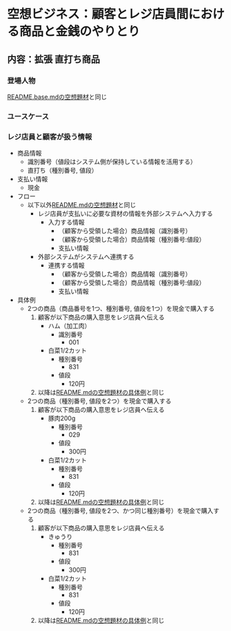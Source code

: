# 空想ビジネス：顧客とレジ店員間における商品と金銭のやりとり

## 内容：拡張 直打ち商品

### 登場人物

[README.base.mdの空想題材](README.md)と同じ

### ユースケース

### レジ店員と顧客が扱う情報

* 商品情報
    * 識別番号（値段はシステム側が保持している情報を活用する）
    * 直打ち（種別番号, 値段）
* 支払い情報
    * 現金
* フロー
  * 以下以外[README.mdの空想題材](README.md)と同じ
      * レジ店員が支払いに必要な資材の情報を外部システムへ入力する
          * 入力する情報
              * （顧客から受領した場合）商品情報（識別番号）
              * （顧客から受領した場合）商品情報（種別番号:値段）
              * 支払い情報
      * 外部システムがシステムへ連携する
          * 連携する情報
              * （顧客から受領した場合）商品情報（識別番号）
              * （顧客から受領した場合）商品情報（種別番号:値段）
              * 支払い情報
* 具体例
    * 2つの商品（商品番号を1つ、種別番号, 値段を1つ）を現金で購入する
        1. 顧客が以下商品の購入意思をレジ店員へ伝える
            * ハム（加工肉）
                * 識別番号
                    * 001
            * 白菜1/2カット
                * 種別番号
                    * 831
                * 値段
                    * 120円
        2. 以降は[README.mdの空想題材の具体例](README.md)と同じ
    * 2つの商品（種別番号, 値段を2つ）を現金で購入する
        1. 顧客が以下商品の購入意思をレジ店員へ伝える
            * 豚肉200g
                * 種別番号
                    * 029
                * 値段
                    * 300円
            * 白菜1/2カット
                * 種別番号
                    * 831
                * 値段
                    * 120円
        2. 以降は[README.mdの空想題材の具体例](README.md)と同じ
    * 2つの商品（種別番号, 値段を2つ、かつ同じ種別番号）を現金で購入する
        1. 顧客が以下商品の購入意思をレジ店員へ伝える
            * きゅうり
                * 種別番号
                    * 831
                * 値段
                    * 300円
            * 白菜1/2カット
                * 種別番号
                    * 831
                * 値段
                    * 120円
        2. 以降は[README.mdの空想題材の具体例](README.md)と同じ